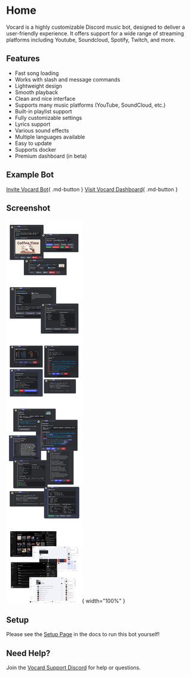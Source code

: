 # Home

Vocard is a highly customizable Discord music bot, designed to deliver a user-friendly experience. It offers support for a wide range of streaming platforms including Youtube, Soundcloud, Spotify, Twitch, and more.

## Features
* Fast song loading
* Works with slash and message commands
* Lightweight design
* Smooth playback
* Clean and nice interface
* Supports many music platforms (YouTube, SoundCloud, etc.)
* Built-in playlist support
* Fully customizable settings
* Lyrics support
* Various sound effects
* Multiple languages available
* Easy to update
* Supports docker
* Premium dashboard (in beta)

## Example Bot
[Invite Vocard Bot](https://discord.com/oauth2/authorize?client_id=605618911471468554&permissions=2184538176&scope=bot%20applications.commands){ .md-button }
[Visit Vocard Dashboard](https://vocard.xyz/login){ .md-button }

## Screenshot
![Image title](assets/features.png){ width="100%" }

## Setup
Please see the [Setup Page](/2.6.9/setup/setup-guide/) in the docs to run this bot yourself!

## Need Help?
Join the [Vocard Support Discord](https://discord.gg/wRCgB7vBQv) for help or questions.